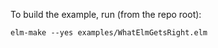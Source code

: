 To build the example, run (from the repo root):
```
elm-make --yes examples/WhatElmGetsRight.elm
```
